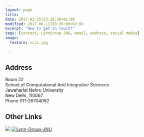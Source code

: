 ```yaml
---
layout: page
title: 
date: 2017-02-25T23:28:58+01:00
modified: 2017-08-11T20:36:00+02:00
excerpt: "How to get in touch?"
tags: [contact, LynnGroup JNU, email, address, social media]
image:
  feature: scis.jpg
  
---
```


## Address

Room 22   
School of Computational And Integrative Sciences   
Jawaharlal Nehru University   
New Delhi, 110067   
Phone 011-26704082



## Other Links

[<img src="https://img.shields.io/badge/LinkedIn-blue?style=flat&logo=linkedin&labelColor=black"/>](https://www.linkedin.com/in//)
[<img src="https://img.shields.io/badge/GitHub-black?style=flat&logo=github" alt="Lynn-Group-JNU"/>](https://github.com/Lynn-Group-JNU)

 

